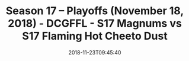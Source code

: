 ---
title: Season 17 – Playoffs (November 18, 2018) - DCGFFL - S17 Magnums vs S17 Flaming
  Hot Cheeto Dust
teams-score:
- team: _teams/s17-gold.md
  score: 20
- team: _teams/s17-orange.md
  score: 13
mvp: D. Wilson (Gold), P. Tobin (Orange)
game-ball: AJ Reust (Gold), L. Pratt (Orange)
sportsperson: AJ Reust (Gold), A. Livingstone (Orange)
season: 17
week: 0
date: '2018-11-23T09:45:40'
pageid: season-17-playoffs-november-18-2018-6692-vs-6698
---